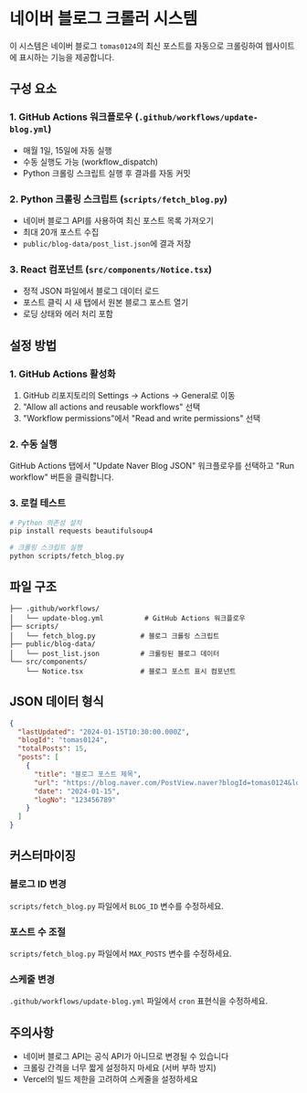 # 네이버 블로그 크롤러 시스템

이 시스템은 네이버 블로그 `tomas0124`의 최신 포스트를 자동으로 크롤링하여 웹사이트에 표시하는 기능을 제공합니다.

## 구성 요소

### 1. GitHub Actions 워크플로우 (`.github/workflows/update-blog.yml`)

- 매월 1일, 15일에 자동 실행
- 수동 실행도 가능 (workflow_dispatch)
- Python 크롤링 스크립트 실행 후 결과를 자동 커밋

### 2. Python 크롤링 스크립트 (`scripts/fetch_blog.py`)

- 네이버 블로그 API를 사용하여 최신 포스트 목록 가져오기
- 최대 20개 포스트 수집
- `public/blog-data/post_list.json`에 결과 저장

### 3. React 컴포넌트 (`src/components/Notice.tsx`)

- 정적 JSON 파일에서 블로그 데이터 로드
- 포스트 클릭 시 새 탭에서 원본 블로그 포스트 열기
- 로딩 상태와 에러 처리 포함

## 설정 방법

### 1. GitHub Actions 활성화

1. GitHub 리포지토리의 Settings → Actions → General로 이동
2. "Allow all actions and reusable workflows" 선택
3. "Workflow permissions"에서 "Read and write permissions" 선택

### 2. 수동 실행

GitHub Actions 탭에서 "Update Naver Blog JSON" 워크플로우를 선택하고 "Run workflow" 버튼을 클릭합니다.

### 3. 로컬 테스트

```bash
# Python 의존성 설치
pip install requests beautifulsoup4

# 크롤링 스크립트 실행
python scripts/fetch_blog.py
```

## 파일 구조

```
├── .github/workflows/
│   └── update-blog.yml          # GitHub Actions 워크플로우
├── scripts/
│   └── fetch_blog.py           # 블로그 크롤링 스크립트
├── public/blog-data/
│   └── post_list.json          # 크롤링된 블로그 데이터
└── src/components/
    └── Notice.tsx              # 블로그 포스트 표시 컴포넌트
```

## JSON 데이터 형식

```json
{
  "lastUpdated": "2024-01-15T10:30:00.000Z",
  "blogId": "tomas0124",
  "totalPosts": 15,
  "posts": [
    {
      "title": "블로그 포스트 제목",
      "url": "https://blog.naver.com/PostView.naver?blogId=tomas0124&logNo=...",
      "date": "2024-01-15",
      "logNo": "123456789"
    }
  ]
}
```

## 커스터마이징

### 블로그 ID 변경

`scripts/fetch_blog.py` 파일에서 `BLOG_ID` 변수를 수정하세요.

### 포스트 수 조절

`scripts/fetch_blog.py` 파일에서 `MAX_POSTS` 변수를 수정하세요.

### 스케줄 변경

`.github/workflows/update-blog.yml` 파일에서 `cron` 표현식을 수정하세요.

## 주의사항

- 네이버 블로그 API는 공식 API가 아니므로 변경될 수 있습니다
- 크롤링 간격을 너무 짧게 설정하지 마세요 (서버 부하 방지)
- Vercel의 빌드 제한을 고려하여 스케줄을 설정하세요
